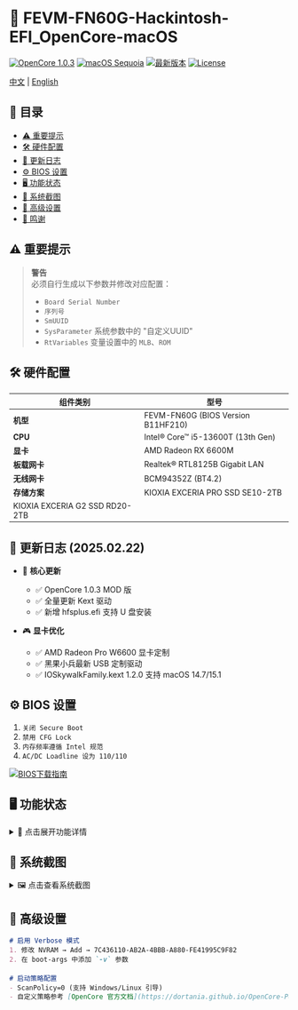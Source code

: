 # 🍎 FEVM-FN60G-Hackintosh-EFI_OpenCore-macOS

[![OpenCore 1.0.3](https://img.shields.io/badge/OpenCore-1.0.3_MOD-1575F9?logo=opencontainersinitiative&logoColor=fff)](https://github.com/acidanthera/OpenCorePkg)
[![macOS Sequoia](https://img.shields.io/badge/macOS-Sequoia_15.1-FF2D55?logo=apple)](https://www.apple.com/macos)
[![最新版本](https://img.shields.io/github/v/release/jhihhe/FEVM-FN60G-Hackintosh?label=下载&color=28a745&logo=github)](https://github.com/jhihhe/FEVM-FN60G-Hackintosh/releases)
[![License](https://img.shields.io/badge/License-MIT-4DA1F2)](https://choosealicense.com/licenses/mit/)

[中文](https://github.com/jhihhe/FEVM-FN60G-Hackintosh/blob/main/README.md) | [English](https://github.com/jhihhe/FEVM-FN60G-Hackintosh/blob/main/README-EN.md)

## 📖 目录
- [⚠️ 重要提示](#-重要提示)
- [🛠️ 硬件配置](#️-硬件配置)
- [📜 更新日志](#-更新日志)
- [⚙️ BIOS 设置](#️-bios-设置)
- [🖥️ 功能状态](#️-功能状态)
- [📸 系统截图](#-系统截图)
- [🔧 高级设置](#-高级设置)
- [🙏 鸣谢](#-鸣谢)

## ⚠️ 重要提示
> **警告**  
> 必须自行生成以下参数并修改对应配置：
> - `Board Serial Number`
> - `序列号`
> - `SmUUID`
> - `SysParameter` 系统参数中的 "自定义UUID"
> - `RtVariables` 变量设置中的 `MLB`、`ROM`

## 🛠️ 硬件配置
| 组件类别       | 型号                                   |
|----------------|----------------------------------------|
| **机型**       | FEVM-FN60G (BIOS Version B11HF210)     |
| **CPU**        | Intel® Core™ i5-13600T (13th Gen)      |
| **显卡**       | AMD Radeon RX 6600M                    |
| **板载网卡**   | Realtek® RTL8125B Gigabit LAN          |
| **无线网卡**   | BCM94352Z (BT4.2)                      |
| **存储方案**   | KIOXIA EXCERIA PRO SSD SE10-2TB
KIOXIA EXCERIA G2 SSD RD20-2TB |

## 📜 更新日志 (2025.02.22)
- 🚀 **核心更新**
  - ✅ OpenCore 1.0.3 MOD 版
  - ✅ 全量更新 Kext 驱动
  - ✅ 新增 hfsplus.efi 支持 U 盘安装

- 🎮 **显卡优化**
  - ✅ AMD Radeon Pro W6600 显卡定制
  - ✅ 黑果小兵最新 USB 定制驱动
  - ✅ IOSkywalkFamily.kext 1.2.0 支持 macOS 14.7/15.1

## ⚙️ BIOS 设置
1. `关闭 Secure Boot`
2. `禁用 CFG Lock`
3. `内存频率遵循 Intel 规范`
4. `AC/DC Loadline 设为 110/110`

[![BIOS下载指南](https://img.shields.io/badge/BIOS_下载-图文教程-FFD33D?logo=biometrics-institute)](https://github.com/jhihhe/FEVM-FN60G-Hackintosh/releases/tag/BIOS)

## 🖥️ 功能状态
<details>
<summary>📌 点击展开功能详情</summary>

### 🎯 核心功能
- [x] CPU 变频 (iMacPro1,1 机型提升30%性能)
- [x] 显卡 HIDPI + 硬件解码加速
- [x] USB 3.0/2.0 全端口定制
- [x] 双系统引导支持 (Windows/Linux)

### 🌐 网络功能
- [x] 有线/无线网络
- [x] AirDrop & HandOff
- [x] iCloud 全家桶

### ⚡ 系统功能
- [x] 睡眠/唤醒
- [x] 音频输出
- [x] 硬件监控
</details>

## 📸 系统截图
<details>
<summary>🖼️ 点击查看系统截图</summary>

| 系统概览 | OpenCore 主题 | 硬件解码 |
|----------|---------------|----------|
| ![系统概览](https://github.com/jhihhe/FEVM-FN60G-Hackintosh/blob/main/%E7%B3%BB%E7%BB%9F%E6%8A%A5%E5%91%8A.png) | ![OpenCore主题](https://github.com/jhihhe/FEVM-FN60G-Hackintosh/blob/main/OC%E4%B8%BB%E9%A2%98.jpeg) | ![硬件解码](https://github.com/jhihhe/FEVM-FN60G-Hackintosh/blob/main/%E7%A1%AC%E8%A7%A3%E7%A0%81.png) |
</details>

## 🔧 高级设置
```markdown
# 启用 Verbose 模式
1. 修改 NVRAM → Add → 7C436110-AB2A-4BBB-A880-FE41995C9F82
2. 在 boot-args 中添加 `-v` 参数

# 启动策略配置
- ScanPolicy=0 (支持 Windows/Linux 引导)
- 自定义策略参考 [OpenCore 官方文档](https://dortania.github.io/OpenCore-Post-Install/)
